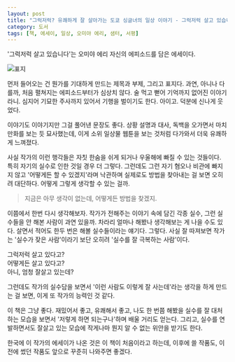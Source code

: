 ```yaml
---
layout: post
title: "그럭저럭? 유쾌하게 잘 살아가는 도쿄 싱글녀의 일상 이야기 - 그럭저럭 살고 있습니다"
category: 도서
tags: [책, 에세이, 일상, 오미야 에리, 샘터, 서평]
---
```


'그럭저럭 살고 있습니다'는 오미야 에리 자신의 에피소드를 담은 에세이다.

![표지](https://lh3.googleusercontent.com/-ukyNDnZiCp8/WYH3RZfDapI/AAAAAAAAWC0/SwTkEZcib_YYH7CMo-Sw4bG73UQmcSffACE0YBhgL/s360/nantokaikitemasu-book.jpg "유쾌한 일상물이다.")

먼저 들어오는 건 뭔가를 기대하게 만드는 제목과 부제, 그리고 표지다.
과연, 아니나 다를까, 처음 펼쳐지는 에피소드부터가 심상치 않다.
술 먹고 뻗어 기억까지 없어진 이야기라니.
심지어 기묘한 주사까지 있어서 기행을 벌이기도 한다.
아이고.
덕분에 신나게 웃었다.

이야기도 이야기지만 그걸 풀어낸 문장도 좋다.
상황 설명과 대사, 독백을 오가면서
마치 만화를 보는 듯 묘사했는데,
이게 소위 일상물 웹툰을 보는 것처럼 다가와서 더욱 유쾌하게 느껴졌다.

사실 작가의 이런 행각들은 자칫 한숨을 쉬게 되거나 우울해에 빠질 수 있는 것들이다.
특히 자기의 실수로 인한 것일 경우 더 그렇다.
그런데도 그런 자기 혐오나 비관에 빠지지 않고
'어떻게든 할 수 있겠지'라며 낙관하며
실제로도 방법을 찾아내는 걸 보면 오히려 대단하다.
어떻게 그렇게 생각할 수 있는 걸까.

> 지금은 아무 생각이 없는데, 어떻게든 방법을 찾겠지.

이쯤에서 한번 다시 생각해보자.
작가가 전해주는 이야기 속에 담긴 각종 실수,
그런 실수들을 안 해본 사람이 과연 있을까.
차라리 얼마나 해봤나 생각해보는 게 나을 수도 있다.
살면서 적어도 한두 번은 해볼 실수들이라는 얘기다.
그렇다.
사실 잘 따져보면 작가는 '실수가 잦은 사람'이라기 보단
오히려 '실수를 잘 극복하는 사람'이다.

그럭저럭 살고 있다고?  
어떻게든 살고 있다고?  
아니, 엄청 잘살고 있는데?

그런데도 작가의 실수담을 보면서
'이런 사람도 이렇게 잘 사는데'라는 생각을 하게 만드는 걸 보면,
이게 또 작가의 능력인 것 같다.

이 책은 그냥 좋다.
재밌어서 좋고,
유쾌해서 좋고,
나도 한 번쯤 해봤을 실수를 잘 대처하는 모습을 보면서 '저렇게 하면 되는구나'하며 배울 거리도 얻는다.
그리고, 실수를 연발하면서도 잘살고 있는 모습에 작게나마 뭔지 알 수 없는 위안을 받기도 한다.

한국에 이 작가의 에세이가 나온 것은 이 책이 처음이라고 하는데,
이후에 쓸 작품도,
이전에 썼던 작품도 앞으로 꾸준히 나와주면 좋겠다.
